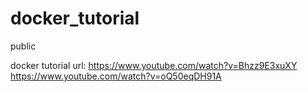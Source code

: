 # docker_tutorial
public

docker tutorial url: https://www.youtube.com/watch?v=Bhzz9E3xuXY
  https://www.youtube.com/watch?v=oQ50eqDH91A
